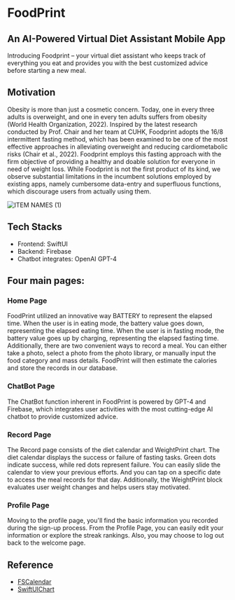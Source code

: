 # FoodPrint
## An AI-Powered Virtual Diet Assistant Mobile App
Introducing Foodprint – your virtual diet assistant who keeps track of everything you eat and provides you with the best customized advice before starting a new meal. 
## Motivation
Obesity is more than just a cosmetic concern. Today, one in every three adults is overweight, and one in every ten adults suffers from obesity (World Health Organization, 2022).
Inspired by the latest research conducted by Prof. Chair and her team at CUHK, Foodprint adopts the 16/8 intermittent fasting method, which has been examined to be one of the most effective approaches in alleviating overweight and reducing cardiometabolic risks (Chair et al., 2022). Foodprint employs this fasting approach with the firm objective of providing a healthy and doable solution for everyone in need of weight loss. 
While Foodprint is not the first product of its kind, we observe substantial limitations in the incumbent solutions employed by existing apps, namely cumbersome data-entry and superfluous functions, which discourage users from actually using them.


![ITEM NAMES (1)](https://github.com/LexieZhou/FoodPrint/assets/78584281/6630fa34-4a40-4379-a573-1bcab51aa78d)

## Tech Stacks
- Frontend: SwiftUI
- Backend: Firebase
- Chatbot integrates: OpenAI GPT-4

## Four main pages:

### Home Page
FoodPrint utilized an innovative way BATTERY to represent the elapsed time. When the user is in eating mode, the battery value goes down, representing the elapsed eating time. When the user is in fasting mode, the battery value goes up by charging, representing the elapsed fasting time.
Additionally, there are two convenient ways to record a meal. You can either take a photo, select a photo from the photo library, or manually input the food category and mass details. FoodPrint will then estimate the calories and store the records in our database.

### ChatBot Page
The ChatBot function inherent in FoodPrint is powered by GPT-4 and Firebase, which integrates user activities with the most cutting-edge AI chatbot to provide customized advice.  

### Record Page
The Record page consists of the diet calendar and WeightPrint chart. The diet calendar displays the success or failure of fasting tasks. Green dots indicate success, while red dots represent failure. You can easily slide the calendar to view your previous efforts. And you can tap on a specific date to access the meal records for that day. 
Additionally, the WeightPrint block evaluates user weight changes and helps users stay motivated.

### Profile Page
Moving to the profile page, you'll find the basic information you recorded during the sign-up process. From the Profile Page, you can easily edit your information or explore the streak rankings. Also, you may choose to log out back to the welcome page. 

## Reference
 - [FSCalendar](https://github.com/WenchaoD/FSCalendar) 
 - [SwiftUIChart](https://github.com/willdale/SwiftUICharts)
